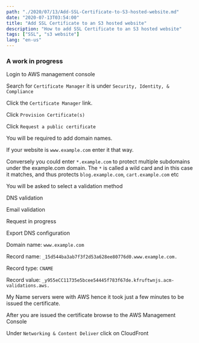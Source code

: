```yaml
---
path: "./2020/07/13/Add-SSL-Certificate-to-S3-hosted-website.md"
date: "2020-07-13T03:54:00"
title: "Add SSL Certificate to an S3 hosted website"
description: "How to add SSL Certificate to an S3 hosted website"
tags: ["SSL", "s3 website"]
lang: "en-us"
---
```


### A work in progress ###

Login to AWS management console

Search for `Certificate Manager` it is under `Security, Identity, & Compliance `

Click the `Certificate Manager` link.

Click `Provision Certificate(s)`

Click `Request a public certificate`

You will be required to add domain names.

If your website is `www.example.com` enter it that way.

Conversely you could enter `*.example.com` to protect multiple subdomains under
the example.com domain. The `*` is called a wild card and in this case it matches,
and thus protects `blog.example.com`, `cart.example.com` etc

You will be asked to select a validation method

DNS validation

Email validation

Request in progress

Export DNS configuration

Domain name: `www.example.com`

Record name: `_15d544ba3ab7f3f2d53a628ee80776d0.www.example.com.`

Record type: `CNAME`

Record value: `_y955eCC11735e5bcee54445f783f67de.kfruftwnjs.acm-validations.aws.`

My Name servers were with AWS hence it took just a few minutes to be issued
the certificate.

After you are issued the certificate browse to the AWS Management Console

Under `Networking & Content Deliver` click on CloudFront
